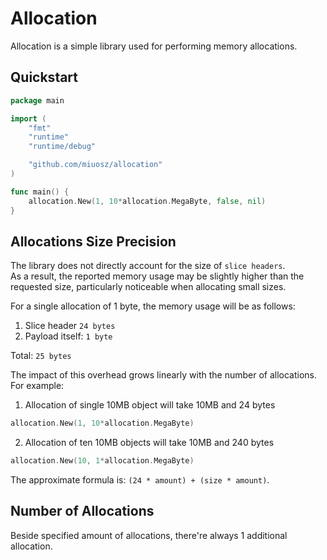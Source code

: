 # Allocation

Allocation is a simple library used for performing memory allocations.

## Quickstart

```go
package main

import (
	"fmt"
	"runtime"
	"runtime/debug"

	"github.com/miuosz/allocation"
)

func main() {
	allocation.New(1, 10*allocation.MegaByte, false, nil)
}
```

## Allocations Size Precision
The library does not directly account for the size of `slice headers`.  
As a result, the reported memory usage may be slightly higher than the requested size, particularly noticeable when allocating small sizes.

For a single allocation of 1 byte, the memory usage will be as follows:

1. Slice header `24 bytes`
2. Payload itself: `1 byte`

Total: `25 bytes`

The impact of this overhead grows linearly with the number of allocations.
For example:

1. Allocation of single 10MB object will take 10MB and 24 bytes
```go
allocation.New(1, 10*allocation.MegaByte)
```

2. Allocation of ten 10MB objects will take 10MB and 240 bytes
```go
allocation.New(10, 1*allocation.MegaByte)
```

The approximate formula is: `(24 * amount) + (size * amount)`.

## Number of Allocations

Beside specified amount of allocations, there're always 1 additional allocation.
